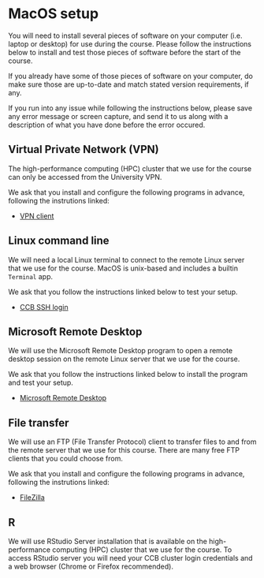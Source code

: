 # MacOS setup

You will need to install several pieces of software on your computer (i.e. laptop or desktop) for use during the course.
Please follow the instructions below to install and test those pieces of software before the start of the course.

If you already have some of those pieces of software on your computer, do make sure those are up-to-date and match stated version requirements, if any.

If you run into any issue while following the instructions below,
please save any error message or screen capture,
and send it to us along with a description of what you have done before the error occured.


## Virtual Private Network (VPN)

The high-performance computing (HPC) cluster that we use for the course
can only be accessed from the University VPN.

We ask that you install and configure the following programs in advance, following the instrutions linked:

- [VPN client](items/vpn.md)

## Linux command line

We will need a local Linux terminal to connect to the remote Linux server that we use for the course.
MacOS is unix-based and includes a builtin `Terminal` app.

We ask that you follow the instructions linked below to test your setup.

- [CCB SSH login](items/ssh_ccb.md)

## Microsoft Remote Desktop

We will use the Microsoft Remote Desktop program to open a remote desktop session on the remote Linux server that we use for the course.

We ask that you follow the instructions linked below to install the program and test your setup.

- [Microsoft Remote Desktop](items/microsoft_remote_desktop.md)

## File transfer

We will use an FTP (File Transfer Protocol) client to transfer files to and from the remote server that we use for this course.
There are many free FTP clients that you could choose from.

We ask that you install and configure the following programs in advance, following the instrutions linked:

- [FileZilla](items/filezilla.md)

## R

We will use RStudio Server installation that is available on the high-performance computing (HPC) cluster that we use for the course.
To access RStudio server you will need your CCB cluster login credentials and a web browser (Chrome or Firefox recommended).

